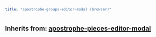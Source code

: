 ```yaml
---
title: "apostrophe-groups-editor-modal (browser)"
---
```

## Inherits from: [apostrophe-pieces-editor-modal](../apostrophe-pieces/browser-apostrophe-pieces-editor-modal.html)

